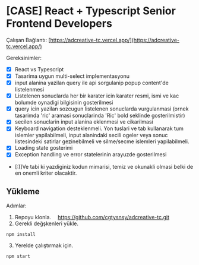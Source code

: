 # [CASE] React + Typescript Senior Frontend Developers

Çalışan Bağlantı: [https://adcreative-tc.vercel.app/](https://adcreative-tc.vercel.app/)

Gereksinimler:

- [x] React vs Typescript
- [x] Tasarima uygun multi-select implementasyonu
- [x] input alanina yazilan query ile api sorgulanip popup content'de listelenmesi
- [x] Listelenen sonuclarda her bir karater icin karater resmi, ismi ve kac bolumde oynadigi bilgisinin gosterilmesi
- [x] query icin yazilan sozcugun listelenen sonuclarda vurgulanmasi (ornek tasarimda 'ric' aramasi sonuclarinda 'Ric' bold seklinde gosterilmistir)
- [x] secilen sonuclarin input alanina eklenmesi ve cikarilmasi
- [x] Keyboard navigation desteklenmeli. Yon tuslari ve tab kullanarak tum islemler yapilabilmeli, input alanindaki secili ogeler veya sonuc listesindeki satirlar gezinebilmeli ve silme/secme islemleri yapilabilmeli.
- [x] Loading state gosterimi
- [x] Exception handling ve error statelerinin arayuzde gosterilmesi
- [:)]Ve tabi ki yazdiginiz kodun mimarisi, temiz ve okunakli olmasi belki de en onemli kriter olacaktir.

## Yükleme

Adımlar:

1. Repoyu klonla.
   ` 
`https://github.com/cgtysnsy/adcreative-tc.git
2. Gerekli değşkenleri yükle.

```
npm install
```

3. Yerelde çalıştırmak için.

```
npm start
```
